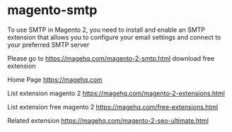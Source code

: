 # magento-smtp
To use SMTP in Magento 2, you need to install and enable an SMTP extension that allows you to configure your email settings and connect to your preferred SMTP server

Please go to https://magehq.com/magento-2-smtp.html download free extension

Home Page https://magehq.com

List extension magento 2 https://magehq.com/magento-2-extensions.html

List extension free magento 2 https://magehq.com/free-extensions.html

Related extension https://magehq.com/magento-2-seo-ultimate.html
